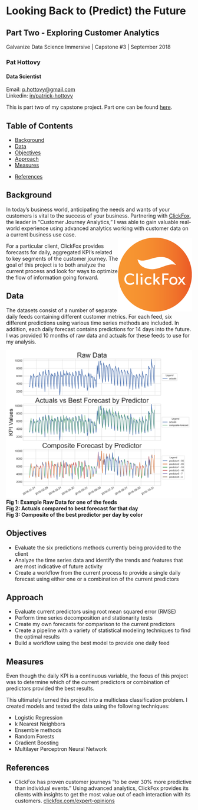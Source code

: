# Looking Back to (Predict) the Future
## Part Two - Exploring Customer Analytics

Galvanize Data Science Immersive | Capstone #3 | September 2018

### Pat Hottovy
#### Data Scientist
Email: p.hottovy@gmail.com  
Linkedin: [in/patrick-hottovy](https://www.linkedin.com/in/patrick-hottovy/)


This is part two of my capstone project. Part one can be found [here][1].


## Table of Contents
* [Background](#background)
* [Data](#data)
* [Objectives](#objectives)
* [Approach](#approach)
* [Measures](#measures)
<!-- * [About Me](#about-me) -->
* [References](#references)


<a id='background'></a>
## Background
<!-- ![ClickFox_logo][3]   -->
<!-- <img style="float: right;" src="images/CF_logo.png"> -->
In today’s business world, anticipating the needs and wants of your customers is vital to the success of your business. Partnering with [ClickFox][2], the leader in “Customer Journey Analytics,” I was able to gain valuable real-world experience using advanced analytics working with customer data on a current business use case.  
<img style="float: right;" src="images/CF_logo.png">

For a particular client, ClickFox provides forecasts for daily, aggregated KPI’s related to key segments of the customer journey. The goal of this project is to both analyze the current process and look for ways to optimize the flow of information going forward.



<a id='data'></a>
## Data
The datasets consist of a number of separate daily feeds containing different customer metrics. For each feed, six different predictions using various time series methods are included. In addition, each daily forecast contains predictions for 14 days into the future. I was provided 10 months of raw data and actuals for these feeds to use for my analysis.

![data_example][4]
**Fig 1: Example Raw Data for one of the feeds**  
**Fig 2: Actuals compared to best forecast for that day**  
**Fig 3: Composite of the best predictor per day by color**


<a id='objectives'></a>
## Objectives
* Evaluate the six predictions methods currently being provided to the client
* Analyze the time series data and identify the trends and features that are most indicative of future activity
* Create a workflow from the current process to provide a single daily forecast using either one or a combination of the current predictors


<a id='approach'></a>
## Approach
* Evaluate current predictors using root mean squared error (RMSE)
* Perform time series decomposition and stationarity tests
* Create my own forecasts for comparison to the current predictors
* Create a pipeline with a variety of statistical modeling techniques to find the optimal results
 * Build a workflow using the best model to provide one daily feed


<a id='measures'></a>
## Measures
Even though the daily KPI is a continuous variable, the focus of this project was to determine which of the current predictors or combination of predictors provided the best results.

This ultimately turned this project into a multiclass classification problem. I created models and tested the data using the following techniques:
* Logistic Regression
* k Nearest Neighbors
* Ensemble methods
 * Random Forests
 * Gradient Boosting
* Multilayer Perceptron Neural Network


<a id='references'></a>
## References
* ClickFox has proven customer journeys “to be over 30% more predictive than individual events.” Using advanced analytics, ClickFox provides its clients with insights to get the most value out of each interaction with its customers. [clickfox.com/expert-opinions](www.clickfox.com/expert-opinions)




[1]: https://github.com/phottovy/time_series_forecasting
[2]: https://www.clickfox.com
[3]: images/CF_logo.png
[4]: images/data_example.svg
[3]: images/
[3]: images/
[3]: images/
[3]: images/
